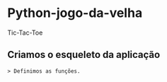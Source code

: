 # Python-jogo-da-velha
 Tic-Tac-Toe

## Criamos o esqueleto da aplicação
    > Definimos as funções.